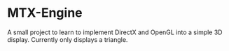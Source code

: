 # MTX-Engine

A small project to learn to implement DirectX and OpenGL into a simple 3D display.
Currently only displays a triangle.
